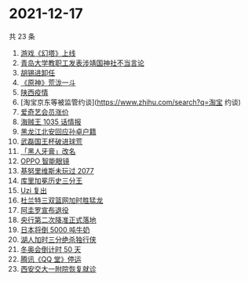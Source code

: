 # 2021-12-17

共 23 条

<!-- BEGIN ZHIHUSEARCH -->
<!-- 最后更新时间 Fri Dec 17 2021 09:58:24 GMT+0800 (China Standard Time) -->
1. [游戏《幻塔》上线](https://www.zhihu.com/search?q=幻塔)
1. [青岛大学教职工发表涉靖国神社不当言论](https://www.zhihu.com/search?q=青岛大学教职工)
1. [胡锡进卸任](https://www.zhihu.com/search?q=胡锡进)
1. [《原神》荒泷一斗](https://www.zhihu.com/search?q=原神)
1. [陕西疫情](https://www.zhihu.com/search?q=陕西)
1. [淘宝京东等被监管约谈](https://www.zhihu.com/search?q=淘宝 约谈)
1. [爱奇艺会员涨价](https://www.zhihu.com/search?q=爱奇艺)
1. [海贼王 1035 话情报](https://www.zhihu.com/search?q=海贼王)
1. [黑龙江北安回应孙卓户籍](https://www.zhihu.com/search?q=孙卓)
1. [武磊国王杯破进球荒](https://www.zhihu.com/search?q=武磊)
1. [「黑人牙膏」改名](https://www.zhihu.com/search?q=黑人牙膏)
1. [OPPO 智能眼镜](https://www.zhihu.com/search?q=oppo)
1. [基努里维斯未玩过 2077](https://www.zhihu.com/search?q=赛博朋克2077)
1. [库里加冕历史三分王](https://www.zhihu.com/search?q=库里)
1. [Uzi 复出](https://www.zhihu.com/search?q=uzi)
1. [杜兰特三双篮网加时胜猛龙](https://www.zhihu.com/search?q=篮网)
1. [阿圭罗宣布退役](https://www.zhihu.com/search?q=阿圭罗)
1. [央行第二次降准正式落地](https://www.zhihu.com/search?q=央行降准)
1. [日本将倒 5000 吨牛奶](https://www.zhihu.com/search?q=日本倒奶)
1. [湖人加时三分绝杀独行侠](https://www.zhihu.com/search?q=湖人)
1. [冬奥会倒计时 50 天](https://www.zhihu.com/search?q=冬奥会)
1. [腾讯《QQ 堂》停运](https://www.zhihu.com/search?q=QQ堂)
1. [西安交大一附院恢复就诊](https://www.zhihu.com/search?q=西安交大一附院)
<!-- END ZHIHUSEARCH -->
